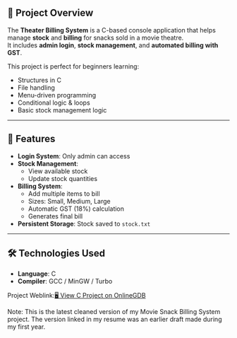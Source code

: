 ## 📌 Project Overview
The **Theater Billing System** is a C-based console application that helps manage **stock** and **billing** for snacks sold in a movie theatre.  
It includes **admin login**, **stock management**, and **automated billing with GST**.

This project is perfect for beginners learning:
- Structures in C
- File handling
- Menu-driven programming
- Conditional logic & loops
- Basic stock management logic

---

## 🎯 Features
- **Login System**: Only admin can access
- **Stock Management**:
  - View available stock
  - Update stock quantities
- **Billing System**:
  - Add multiple items to bill
  - Sizes: Small, Medium, Large
  - Automatic GST (18%) calculation
  - Generates final bill
- **Persistent Storage**: Stock saved to `stock.txt`

---

## 🛠 Technologies Used
- **Language**: C
- **Compiler**: GCC / MinGW / Turbo



Project Weblink:[🖥️ View C Project on OnlineGDB](https://onlinegdb.com/VNvAGx0lp)

Note: This is the latest cleaned version of my Movie Snack Billing System project. The version linked in my resume was an earlier draft made during my first year.
